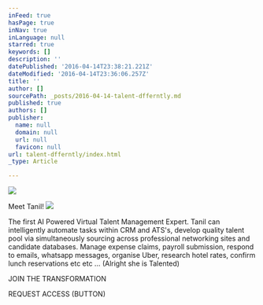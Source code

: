 ```yaml
---
inFeed: true
hasPage: true
inNav: true
inLanguage: null
starred: true
keywords: []
description: ''
datePublished: '2016-04-14T23:38:21.221Z'
dateModified: '2016-04-14T23:36:06.257Z'
title: ''
author: []
sourcePath: _posts/2016-04-14-talent-dfferntly.md
published: true
authors: []
publisher:
  name: null
  domain: null
  url: null
  favicon: null
url: talent-dfferntly/index.html
_type: Article

---
```

![](https://the-grid-user-content.s3-us-west-2.amazonaws.com/47dd6265-8e78-402e-85db-a9bb6bf6f0f9.jpg)

Meet Tanil!
![](https://s3-us-west-2.amazonaws.com/the-grid-img/p/2d66f6af98c3335d4b77f3fc5b165cda265fd0f5.png)

The first AI Powered Virtual Talent Management Expert. Tanil can intelligently automate tasks within CRM and ATS's, develop quality talent pool via simultaneously sourcing across professional networking sites and candidate databases. Manage expense claims, payroll submission, respond to emails, whatsapp messages, organise Uber, research hotel rates, confirm lunch reservations etc etc ... (Alright she is Talented)

JOIN THE TRANSFORMATION

REQUEST ACCESS (BUTTON)